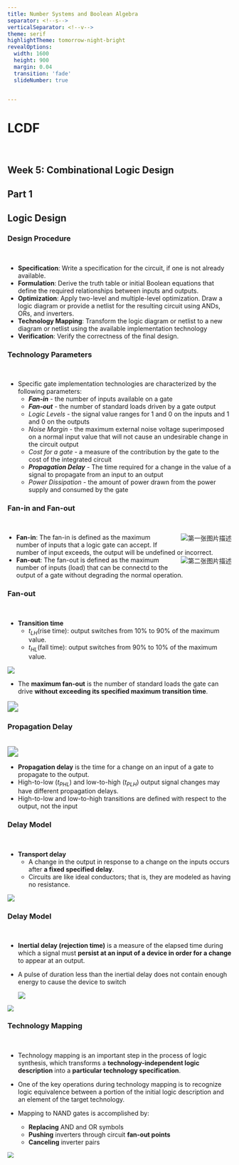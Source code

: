 ```yaml
---
title: Number Systems and Boolean Algebra
separator: <!--s-->
verticalSeparator: <!--v-->
theme: serif
highlightTheme: tomorrow-night-bright
revealOptions:
  width: 1600
  height: 900
  margin: 0.04
  transition: 'fade'
  slideNumber: true


---
```


<link rel="stylesheet" href="custom.css">

# LCDF

<br>

## Week 5: Combinational Logic Design

<!--s-->

## Part 1

## Logic Design

<!--v-->

### Design Procedure

<br>

- **Specification**: Write a specification for the circuit, if one is not already available.
- **Formulation**: Derive the truth table or initial Boolean equations that define the required relationships between inputs and outputs.
- **Optimization**: Apply two-level and multiple-level optimization. Draw a logic diagram or provide a netlist for the resulting circuit using ANDs, ORs, and inverters.
- **Technology Mapping**: Transform the logic diagram or netlist to a new diagram or netlist using the available implementation technology
- **Verification**: Verify the correctness of the final design.

<!--v-->

### Technology Parameters

<br>

- Specific gate implementation technologies are characterized by the following parameters:
  - ***Fan-in*** - the number of inputs available on a gate
  - ***Fan-out*** - the number of standard loads driven by a gate output
  - *Logic Levels* - the signal value ranges for 1 and 0 on the inputs and 1 and 0 on the outputs
  - *Noise Margin* - the maximum external noise voltage superimposed on a normal input value that will not cause an undesirable change in the circuit output
  - *Cost for a gate* - a measure of the contribution by the gate to the cost of the integrated circuit
  - ***Propagation Delay*** - The time required for a change in the value of a signal to propagate from an input to an output
  - *Power Dissipation* - the amount of power drawn from the power supply and consumed by the gate

<!--v-->

### Fan-in and Fan-out

<br>

<div>     
  <ul style="list-style-type: disc; padding-left: 20px;">         
    <li>             
      <div style="overflow: hidden;">                 
        <img src="./L5_01.png" alt="第一张图片描述" style="float: right; margin-left: 20px;"/>     
					<b>Fan-in</b>: The fan-in is defined as the maximum number of inputs that a logic gate can accept. If number of input exceeds, the output will be undefined or incorrect.
      </div>         
    </li>         
    <li>             
      <div style="overflow: hidden;">                 
        <img src="./L5_02.png" alt="第二张图片描述" style="float: right; margin-left: 20px;"/>  
        	<b>Fan-out</b>: The fan-out is defined as the maximum number of inputs (load) that can be connectd to the output of a gate without degrading the normal operation.
      </div>         
    </li>     
  </ul> 
</div>

<!--v-->

### Fan-out

<br>

- **Transition time**
  - $t_{LH}$(rise time): output switches from 10% to 90% of the maximum value.
  - $t_{HL}$(fall time): output switches from 90% to 10% of the maximum value.

![](./L5_04.png)

- The **maximum fan-out** is the number of standard loads the gate can drive **without exceeding its specified maximum transition time**.

<img src="./L5_03.png" style="zoom:150%;" />

<!--v-->

### Propagation Delay

<br>

<img src="./L5_05.png" style="zoom:150%;" />

- **Propagation delay** is the time for a change on an input of a gate to propagate to the output.
- High-to-low ($t_{PHL}$) and low-to-high ($t_{PLH}$) output signal changes may have different propagation delays.
- High-to-low and low-to-high transitions are defined with respect to the output, not the input

<!--v-->

### Delay Model

<br>

- **Transport delay**
  - A change in the output in response to a change on the inputs occurs after **a fixed specified delay**.
  - Circuits are like ideal conductors; that is, they are modeled as having no resistance.

![](./L5_06.png)

<!--v-->

### Delay Model

<br>

- **Inertial delay (rejection time)** is a measure of the elapsed time during which a signal must **persist at an input of a device in order for a change** to appear at an output.

- A pulse of duration less than the inertial delay does not contain enough energy to cause the device to switch

  ![](./L5_07.png)

<!--v-->

<img src="./L5_08.png" style="zoom:85%;" />

<!--v-->

### Technology Mapping

<br>

- Technology mapping is an important step in the process of logic synthesis, which transforms a **technology-independent logic description** into a **particular technology specification**.

- One of the key operations during technology mapping is to recognize logic equivalence between a portion of the initial logic description and an element of the target technology.

- Mapping to NAND gates is accomplished by:
  - **Replacing** AND and OR symbols
  - **Pushing** inverters through circuit **fan-out points**
  - **Canceling** inverter pairs

<!--v-->

<img src="./L5_09.png" style="zoom:85%;" />
